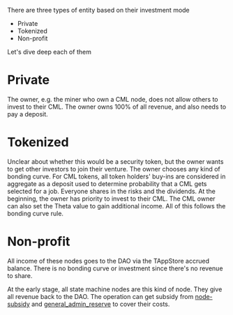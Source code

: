 There are three types of entity based on their investment mode

* Private
* Tokenized
* Non-profit

Let's dive deep each of them

# Private

The owner, e.g. the miner who own a CML node, does not allow others to invest to their CML. The owner owns 100% of all revenue, and also needs to pay a deposit.

# Tokenized

Unclear about whether this would be a security token, but the owner wants to get other investors to join their venture. The owner chooses any kind of bonding curve. For CML tokens, all token holders' buy-ins are considered in aggregate as a deposit used to determine probability that a CML gets selected for a job. Everyone shares in the risks and the dividends. At the beginning, the owner has priority to invest to their CML. The CML owner can also set the Theta value to gain additional income. All of this follows the bonding curve rule.

# Non-profit

All income of these nodes goes to the DAO via the TAppStore accrued balance. There is no bonding curve or investment since there's no revenue to share. 

At the early stage, all state machine nodes are this kind of node. They give all revenue back to the DAO. The operation can get subsidy from [node-subsidy](node-subsidy.md) and [general_admin_reserve](general_admin_reserve.md) to cover their costs.
